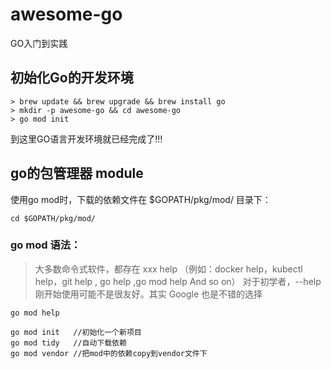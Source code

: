 # awesome-go
GO入门到实践

## 初始化Go的开发环境
```shell
> brew update && brew upgrade && brew install go
> mkdir -p awesome-go && cd awesome-go
> go mod init
```
到这里GO语言开发环境就已经完成了!!!

## go的包管理器 module
使用go mod时，下载的依赖文件在 $GOPATH/pkg/mod/ 目录下：
```shell
cd $GOPATH/pkg/mod/
```
### go mod 语法：
> 大多数命令式软件，都存在 xxx help （例如：docker help，kubectl help，git help , go help ,go mod help And so on）
> 对于初学者，--help 刚开始使用可能不是很友好。其实 Google 也是不错的选择
```shell
go mod help

go mod init   //初始化一个新项目
go mod tidy   //自动下载依赖
go mod vendor //把mod中的依赖copy到vendor文件下

```


